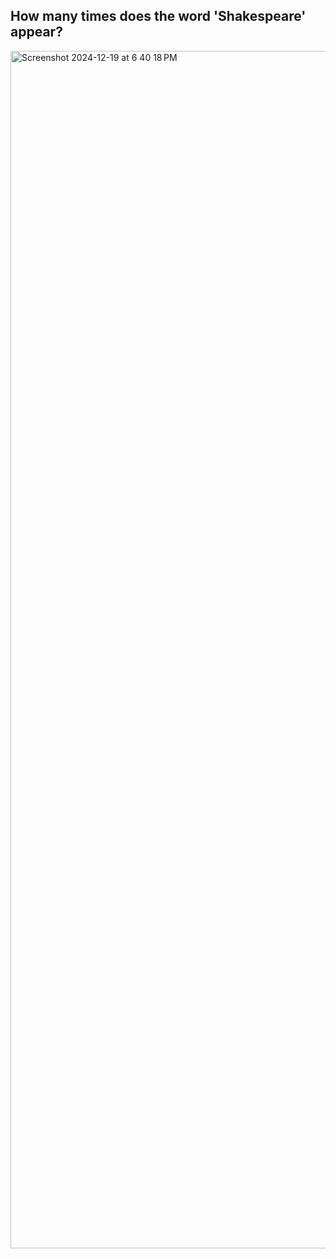 ## How many times does the word 'Shakespeare' appear?

<img width="1916" alt="Screenshot 2024-12-19 at 6 40 18 PM" src="https://github.com/user-attachments/assets/227918d7-2b2b-4359-9a32-592c3becbca7" />

